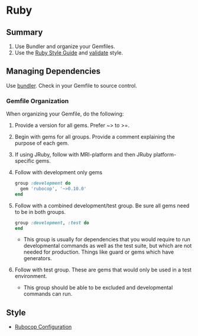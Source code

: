 Ruby
=======

Summary
--------
 1. Use Bundler and organize your Gemfiles.
 1. Use the [Ruby Style Guide](https://github.com/bbatsov/ruby-style-guide) and [validate](https://github.com/bbatsov/rubocop) style.


Managing Dependencies
----------------------

Use [bundler](http://gembundler.com/). Check in your Gemfile to source control.

### Gemfile Organization

When organizing your Gemfile, do the following:
 1. Provide a version for all gems. Prefer ~> to >=.
 2. Begin with gems for all groups. Provide a comment explaining the purpose of each gem.
 3. If using JRuby, follow with MRI-platform and then JRuby platform-specific gems.
 4. Follow with development only gems

    ```ruby
    group :development do
      gem 'rubocop', '~>0.10.0'
    end
    ```

 5. Follow with a combined development/test group. Be sure all gems need to be in both groups.

    ```ruby
    group :development, :test do
    end
    ```
    * This group is usually for dependencies that you would require to run developmental commands
      as well as the test suite, but which are not needed for production. Things like guard or gems
      which have generators.

 6. Follow with test group. These are gems that would only be used in a test environment.
    * This group should be able to be excluded and developmental commands can run.


Style
-----

 * [Rubocop Configuration](.rubocop.yml)
